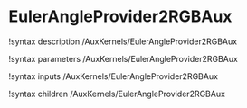 <!-- MOOSE Documentation Stub: Remove this when content is added. -->

# EulerAngleProvider2RGBAux
!syntax description /AuxKernels/EulerAngleProvider2RGBAux

!syntax parameters /AuxKernels/EulerAngleProvider2RGBAux

!syntax inputs /AuxKernels/EulerAngleProvider2RGBAux

!syntax children /AuxKernels/EulerAngleProvider2RGBAux
